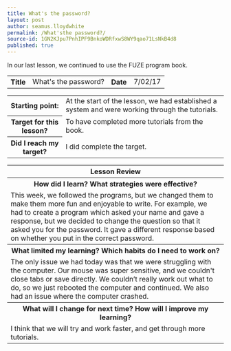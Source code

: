```yaml
---
title: What's the password?
layout: post
author: seamus.lloydwhite
permalink: /What'sthe password?/
source-id: 1GN2KJpu7PnhIPF9BnkoWDRfxwS8WY9qao71LsNkB4d8
published: true
---
```

In our last lesson, we continued to use the FUZE program book.

<table>
  <tr>
    <th>Title</th>
    <td>What's the password?</td>
    <th>Date</th>
    <td>7/02/17</td>
  </tr>
</table>


<table>
  <tr>
    <th>Starting point:</th>
    <td>At the start of the lesson, we had established a system and were working through the tutorials.</td>
  </tr>
  <tr>
    <th>Target for this lesson?</th>
    <td>To have completed more tutorials from the book.</td>
  </tr>
  <tr>
    <th>Did I reach my target? </th>
    <td>I did complete the target.</td>
  </tr>
</table>


<table>
  <tr>
    <th>Lesson Review</th>
  </tr>
  <tr>
    <th>How did I learn? What strategies were effective? </th>
  </tr>
  <tr>
    <td>This week, we followed the programs, but we changed them to make them more fun and enjoyable to write. For example, we had to create a program which asked your name and gave a response, but we decided to change the question so that it asked you for the password. It gave a different response based on whether you put in the correct password.</td>
  </tr>
  <tr>
    <th>What limited my learning? Which habits do I need to work on? </th>
  </tr>
  <tr>
    <td>The only issue we had today was that we were struggling with the computer. Our mouse was super sensitive, and we couldn't close tabs or save directly. We couldn’t really work out what to do, so we just rebooted the computer and continued. We also had an issue where the computer crashed.</td>
  </tr>
  <tr>
    <th>What will I change for next time? How will I improve my learning?</th>
  </tr>
  <tr>
    <td>I think that we will try and work faster, and get through more tutorials.</td>
  </tr>
</table>


